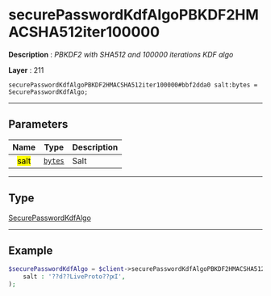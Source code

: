 # securePasswordKdfAlgoPBKDF2HMACSHA512iter100000

**Description** : *PBKDF2 with SHA512 and 100000 iterations KDF algo*

**Layer** : 211

```tl
securePasswordKdfAlgoPBKDF2HMACSHA512iter100000#bbf2dda0 salt:bytes = SecurePasswordKdfAlgo;
```

---

## Parameters

| Name | Type | Description |
| :---: | :---: | :--- |
| <mark>salt</mark> | [`bytes`](type/bytes) | Salt |

---

## Type

[SecurePasswordKdfAlgo](type/SecurePasswordKdfAlgo)

---

## Example

```php
$securePasswordKdfAlgo = $client->securePasswordKdfAlgoPBKDF2HMACSHA512iter100000(
	salt : '??d??LiveProto??ԗI',
);
```